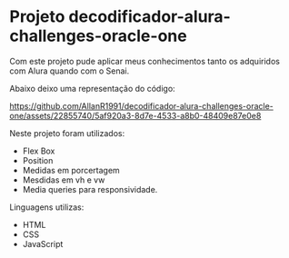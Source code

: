 # Projeto decodificador-alura-challenges-oracle-one

Com este projeto pude aplicar meus conhecimentos tanto os adquiridos com Alura quando com o Senai.


Abaixo deixo uma representação do código:

https://github.com/AllanR1991/decodificador-alura-challenges-oracle-one/assets/22855740/5af920a3-8d7e-4533-a8b0-48409e87e0e8

Neste projeto foram utilizados:
- Flex Box
- Position
- Medidas em porcertagem
- Mesdidas em vh e vw
- Media queries para responsividade.

Linguagens utilizas:
- HTML
- CSS
- JavaScript
